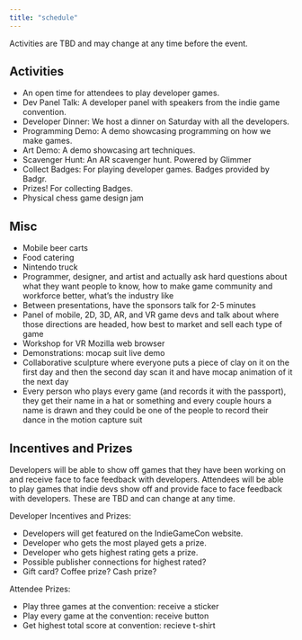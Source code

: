 ```yaml
---
title: "schedule"
---
```

Activities are TBD and may change at any time before the event.

## Activities
- An open time for attendees to play developer games.
- Dev Panel Talk: A developer panel with speakers from the indie game convention.
- Developer Dinner: We host a dinner on Saturday with all the developers.
- Programming Demo: A demo showcasing programming on how we make games.
- Art Demo: A demo showcasing art techniques.
- Scavenger Hunt: An AR scavenger hunt. Powered by Glimmer
- Collect Badges: For playing developer games. Badges provided by Badgr.
- Prizes! For collecting Badges.
- Physical chess game design jam

## Misc
- Mobile beer carts
- Food catering
- Nintendo truck
- Programmer, designer, and artist and actually ask hard questions about what they want people to know, how to make game community and workforce better, what’s the industry like
- Between presentations, have the sponsors talk for 2-5 minutes
- Panel of mobile, 2D, 3D, AR, and VR game devs and talk about where those directions are headed, how best to market and sell each type of game
- Workshop for VR Mozilla web browser 
- Demonstrations: mocap suit live demo
- Collaborative sculpture where everyone puts a piece of clay on it on the first day and then the second day scan it and have mocap animation of it the next day
- Every person who plays every game (and records it with the passport), they get their name in a hat or something and every couple hours a name is drawn and they could be one of the people to record their dance in the motion capture suit 

## Incentives and Prizes
Developers will be able to show off games that they have been working on and receive face to face feedback with developers.
Attendees will be able to play games that indie devs show off and provide face to face feedback with developers. These are TBD and can change at any time.

Developer Incentives and Prizes:
- Developers will get featured on the IndieGameCon website.
- Developer who gets the most played gets a prize.
- Developer who gets highest rating gets a prize.
- Possible publisher connections for highest rated?
- Gift card? Coffee prize? Cash prize?

Attendee Prizes:
- Play three games at the convention: receive a sticker
- Play every game at the convention: receive button
- Get highest total score at convention: recieve t-shirt
